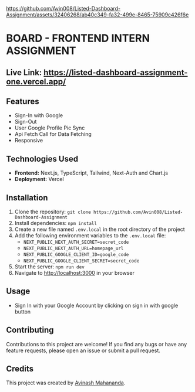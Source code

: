 

https://github.com/Avin008/Listed-Dashboard-Assignment/assets/32406268/ab40c349-fa32-499e-8465-75909c426f6e

<body>
  <h1>BOARD - FRONTEND INTERN ASSIGNMENT</h1>

  <h2>Live Link: <a href="https://listed-dashboard-assignment-one.vercel.app">https://listed-dashboard-assignment-one.vercel.app/</a></h2>

  <h2>Features</h2>
  <ul>
    <li>Sign-In with Google</li>
    <li>Sign-Out</li>
    <li>User Google Profile Pic Sync</li>
    <li>Api Fetch Call for Data Fetching</li>
    <li>Responsive</li>
  </ul>
  
  <h2>Technologies Used</h2>
  <ul>
    <li><strong>Frontend:</strong> Next.js, TypeScript, Tailwind, Next-Auth and Chart.js</li>
    <li><strong>Deployment:</strong> Vercel</li>
  </ul>

  <h2>Installation</h2>
  <ol>
    <li>Clone the repository: <code>git clone https://github.com/Avin008/Listed-Dashboard-Assignment</code></li>
    <li>Install dependencies: <code>npm install</code></li>
    <li>Create a new file named <code>.env.local</code> in the root directory of the project</li>
    <li>Add the following environment variables to the <code>.env.local</code> file:
      <ul>
        <li><code>NEXT_PUBLIC_NEXT_AUTH_SECRET=secret_code</code></li>
        <li><code>NEXT_PUBLIC_NEXT_AUTH_URL=homepage_url</code></li>
        <li><code>NEXT_PUBLIC_GOOGLE_CLIENT_ID=google_code</code></li>
        <li><code>NEXT_PUBLIC_GOOGLE_CLIENT_SECRET=secret_code</code></li>
      </ul>
    </li>
    <li>Start the server: <code>npm run dev</code></li>
    <li>Navigate to <a href="http://localhost:3000">http://localhost:3000</a> in your browser</li>
  </ol>

  <h2>Usage</h2>
  <ul>
    <li>Sign In with your Google Account by clicking on sign in with google button</li>
  </ul>

  <h2>Contributing</h2>
  <p>Contributions to this project are welcome! If you find any bugs or have any feature requests, please open an issue or submit a pull request.</p>

  <h2>Credits</h2>
  <p>This project was created by <a href="https://github.com/Avin008">Avinash Mahananda</a>.</p>
